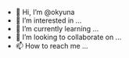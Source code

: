 - 👋 Hi, I’m @okyuna
- 👀 I’m interested in ...
- 🌱 I’m currently learning ...
- 💞️ I’m looking to collaborate on ...
- 📫 How to reach me ...

<!---
okyuna/okyuna is a ✨ special ✨ repository because its `README.md` (this file) appears on your GitHub profile.
You can click the Preview link to take a look at your changes.
--->
